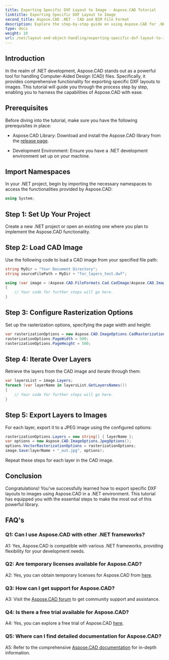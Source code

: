 ```yaml
---
title: Exporting Specific DXF Layout to Image - Aspose.CAD Tutorial
linktitle: Exporting Specific DXF Layout to Image
second_title: Aspose.CAD .NET - CAD and BIM File Format
description: Explore the step-by-step guide on using Aspose.CAD for .NET to export specific DXF layouts to images. Maximize your .NET development efficiency with this powerful tutorial.
type: docs
weight: 10
url: /net/layout-and-object-handling/exporting-specific-dxf-layout-to-image/
---
```

## Introduction

In the realm of .NET development, Aspose.CAD stands out as a powerful tool for handling Computer-Aided Design (CAD) files. Specifically, it provides comprehensive functionality for exporting specific DXF layouts to images. This tutorial will guide you through the process step by step, enabling you to harness the capabilities of Aspose.CAD with ease.

## Prerequisites

Before diving into the tutorial, make sure you have the following prerequisites in place:

- Aspose.CAD Library: Download and install the Aspose.CAD library from the [release page](https://releases.aspose.com/cad/net/).

- Development Environment: Ensure you have a .NET development environment set up on your machine.

## Import Namespaces

In your .NET project, begin by importing the necessary namespaces to access the functionalities provided by Aspose.CAD:

```csharp
using System;
```

## Step 1: Set Up Your Project

Create a new .NET project or open an existing one where you plan to implement the Aspose.CAD functionality.

## Step 2: Load CAD Image

Use the following code to load a CAD image from your specified file path:

```csharp
string MyDir = "Your Document Directory";
string sourceFilePath = MyDir + "for_layers_test.dwf";

using (var image = (Aspose.CAD.FileFormats.Cad.CadImage)Aspose.CAD.Image.Load(sourceFilePath))
{
    // Your code for further steps will go here.
}
```

## Step 3: Configure Rasterization Options

Set up the rasterization options, specifying the page width and height:

```csharp
var rasterizationOptions = new Aspose.CAD.ImageOptions.CadRasterizationOptions();
rasterizationOptions.PageWidth = 500;
rasterizationOptions.PageHeight = 500;
```

## Step 4: Iterate Over Layers

Retrieve the layers from the CAD image and iterate through them:

```csharp
var layersList = image.Layers;
foreach (var layerName in layersList.GetLayersNames())
{
    // Your code for further steps will go here.
}
```

## Step 5: Export Layers to Images

For each layer, export it to a JPEG image using the configured options:

```csharp
rasterizationOptions.Layers = new string[] { layerName };
var options = new Aspose.CAD.ImageOptions.JpegOptions();
options.VectorRasterizationOptions = rasterizationOptions;
image.Save(layerName + "_out.jpg", options);
```

Repeat these steps for each layer in the CAD image.

## Conclusion

Congratulations! You've successfully learned how to export specific DXF layouts to images using Aspose.CAD in a .NET environment. This tutorial has equipped you with the essential steps to make the most out of this powerful library.

## FAQ's

### Q1: Can I use Aspose.CAD with other .NET frameworks?

A1: Yes, Aspose.CAD is compatible with various .NET frameworks, providing flexibility for your development needs.

### Q2: Are temporary licenses available for Aspose.CAD?

A2: Yes, you can obtain temporary licenses for Aspose.CAD from [here](https://purchase.aspose.com/temporary-license/).

### Q3: How can I get support for Aspose.CAD?

A3: Visit the [Aspose.CAD forum](https://forum.aspose.com/c/cad/19) to get community support and assistance.

### Q4: Is there a free trial available for Aspose.CAD?

A4: Yes, you can explore a free trial of Aspose.CAD [here](https://releases.aspose.com/).

### Q5: Where can I find detailed documentation for Aspose.CAD?

A5: Refer to the comprehensive [Aspose.CAD documentation](https://reference.aspose.com/cad/net/) for in-depth information.
